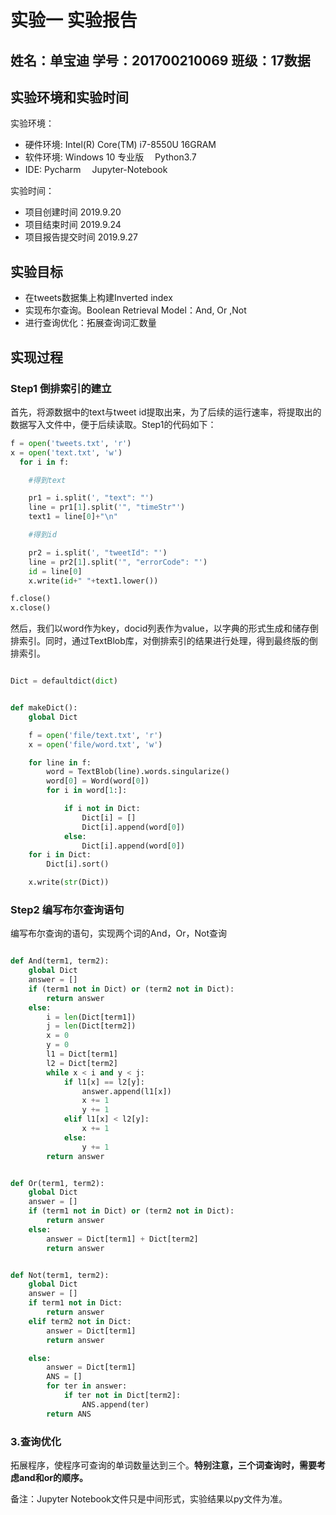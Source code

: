 # 实验一 实验报告
## 姓名：单宝迪   学号：201700210069   班级：17数据

## 实验环境和实验时间

实验环境：
- 硬件环境:  Intel(R) Core(TM) i7-8550U  16GRAM
- 软件环境:  Windows 10 专业版 　Python3.7
- IDE: Pycharm 　Jupyter-Notebook

实验时间：

- 项目创建时间 2019.9.20
- 项目结束时间 2019.9.24
- 项目报告提交时间 2019.9.27

## 实验目标

- 在tweets数据集上构建Inverted index
- 实现布尔查询。Boolean Retrieval Model：And, Or ,Not
- 进行查询优化：拓展查询词汇数量

## 实现过程

### Step1 倒排索引的建立

首先，将源数据中的text与tweet id提取出来，为了后续的运行速率，将提取出的数据写入文件中，便于后续读取。Step1的代码如下：
```python
f = open('tweets.txt', 'r')
x = open('text.txt', 'w')
  for i in f:

    #得到text

    pr1 = i.split(', "text": "')
    line = pr1[1].split('", "timeStr"')
    text1 = line[0]+"\n"

    #得到id

    pr2 = i.split(', "tweetId": "')
    line = pr2[1].split('", "errorCode": "')
    id = line[0]
    x.write(id+" "+text1.lower())

f.close()
x.close()
```
然后，我们以word作为key，docid列表作为value，以字典的形式生成和储存倒排索引。同时，通过TextBlob库，对倒排索引的结果进行处理，得到最终版的倒排索引。

```python

Dict = defaultdict(dict)


def makeDict():
    global Dict

    f = open('file/text.txt', 'r')
    x = open('file/word.txt', 'w')

    for line in f:
        word = TextBlob(line).words.singularize()
        word[0] = Word(word[0])
        for i in word[1:]:

            if i not in Dict:
                Dict[i] = []
                Dict[i].append(word[0])
            else:
                Dict[i].append(word[0])
    for i in Dict:
        Dict[i].sort()

    x.write(str(Dict))

```
### Step2 编写布尔查询语句

编写布尔查询的语句，实现两个词的And，Or，Not查询

```python

def And(term1, term2):
    global Dict
    answer = []
    if (term1 not in Dict) or (term2 not in Dict):
        return answer
    else:
        i = len(Dict[term1])
        j = len(Dict[term2])
        x = 0
        y = 0
        l1 = Dict[term1]
        l2 = Dict[term2]
        while x < i and y < j:
            if l1[x] == l2[y]:
                answer.append(l1[x])
                x += 1
                y += 1
            elif l1[x] < l2[y]:
                x += 1
            else:
                y += 1
        return answer


def Or(term1, term2):
    global Dict
    answer = []
    if (term1 not in Dict) or (term2 not in Dict):
        return answer
    else:
        answer = Dict[term1] + Dict[term2]
        return answer


def Not(term1, term2):
    global Dict
    answer = []
    if term1 not in Dict:
        return answer
    elif term2 not in Dict:
        answer = Dict[term1]
        return answer

    else:
        answer = Dict[term1]
        ANS = []
        for ter in answer:
            if ter not in Dict[term2]:
                ANS.append(ter)
        return ANS


```

### 3.查询优化

拓展程序，使程序可查询的单词数量达到三个。**特别注意，三个词查询时，需要考虑and和or的顺序。**



备注：Jupyter Notebook文件只是中间形式，实验结果以py文件为准。